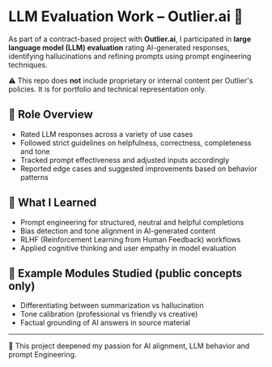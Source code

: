 # LLM Evaluation Work – Outlier.ai 🤖

As part of a contract-based project with **Outlier.ai**, I participated in **large language model (LLM) evaluation** rating AI-generated responses, identifying hallucinations and refining prompts using prompt engineering techniques.

⚠️ This repo does **not** include proprietary or internal content per Outlier's policies. It is for portfolio and technical representation only.

## 📘 Role Overview

- Rated LLM responses across a variety of use cases  
- Followed strict guidelines on helpfulness, correctness, completeness and tone  
- Tracked prompt effectiveness and adjusted inputs accordingly  
- Reported edge cases and suggested improvements based on behavior patterns

## 🧠 What I Learned

- Prompt engineering for structured, neutral and helpful completions  
- Bias detection and tone alignment in AI-generated content  
- RLHF (Reinforcement Learning from Human Feedback) workflows  
- Applied cognitive thinking and user empathy in model evaluation

## 🧪 Example Modules Studied (public concepts only)
- Differentiating between summarization vs hallucination
- Tone calibration (professional vs friendly vs creative)
- Factual grounding of AI answers in source material

---

🧬 This project deepened my passion for AI alignment, LLM behavior and prompt Engineering.
